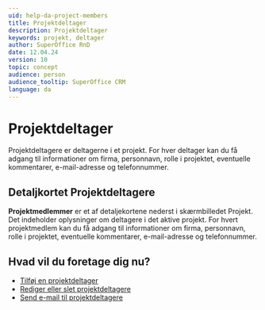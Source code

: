 ```yaml
---
uid: help-da-project-members
title: Projektdeltager
description: Projektdeltager
keywords: projekt, deltager
author: SuperOffice RnD
date: 12.04.24
version: 10
topic: concept
audience: person
audience_tooltip: SuperOffice CRM
language: da
---
```


# Projektdeltager

Projektdeltagere er deltagerne i et projekt. For hver deltager kan du få adgang til informationer om firma, personnavn, rolle i projektet, eventuelle kommentarer, e-mail-adresse og telefonnummer.

## Detaljkortet Projektdeltagere

**Projektmedlemmer** er et af detaljekortene nederst i skærmbilledet Projekt. Det indeholder oplysninger om deltagere i det aktive projekt. For hvert projektmedlem kan du få adgang til informationer om firma, personnavn, rolle i projektet, eventuelle kommentarer, e-mail-adresse og telefonnummer.

## Hvad vil du foretage dig nu?

* [Tilføj en projektdeltager][1]
* [Rediger eller slet projektdeltagere][3]
* [Send e-mail til projektdeltagere][4]

<!-- Referenced links -->
[1]: add.md
[3]: edit.md
[4]: send-email-to.md

<!-- Referenced images -->
